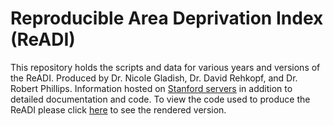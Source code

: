 # Reproducible Area Deprivation Index (ReADI)

This repository holds the scripts and data for various years and versions of the ReADI. Produced by Dr. Nicole Gladish, Dr. David Rehkopf, and Dr. Robert Phillips. Information hosted on [Stanford servers](https://sepi.sites.stanford.edu/) in addition to detailed documentation and code. To view the code used to produce the ReADI please click [here](ngladish.github.io/ReADI/) to see the rendered version.
